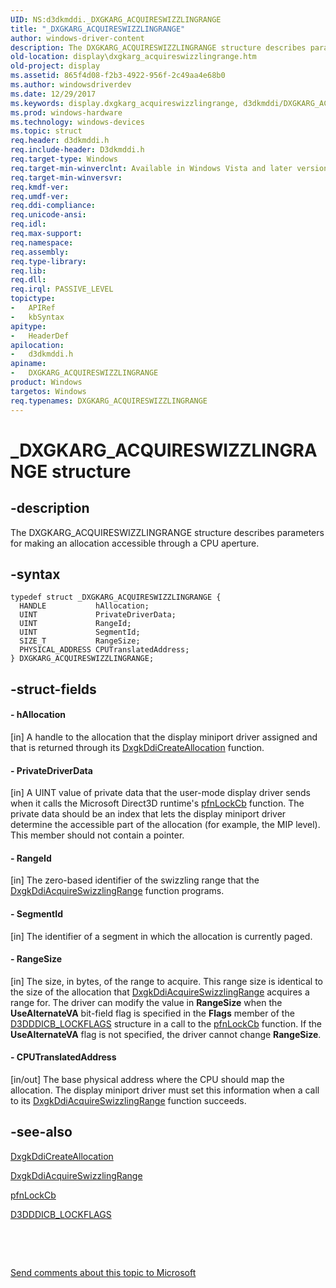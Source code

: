```yaml
---
UID: NS:d3dkmddi._DXGKARG_ACQUIRESWIZZLINGRANGE
title: "_DXGKARG_ACQUIRESWIZZLINGRANGE"
author: windows-driver-content
description: The DXGKARG_ACQUIRESWIZZLINGRANGE structure describes parameters for making an allocation accessible through a CPU aperture.
old-location: display\dxgkarg_acquireswizzlingrange.htm
old-project: display
ms.assetid: 865f4d08-f2b3-4922-956f-2c49aa4e68b0
ms.author: windowsdriverdev
ms.date: 12/29/2017
ms.keywords: display.dxgkarg_acquireswizzlingrange, d3dkmddi/DXGKARG_ACQUIRESWIZZLINGRANGE, *INOUT_PDXGKARG_ACQUIRESWIZZLINGRANGE, _DXGKARG_ACQUIRESWIZZLINGRANGE, DmStructs_761fb707-877a-455c-b5cd-0c2e2b050aea.xml, DXGKARG_ACQUIRESWIZZLINGRANGE structure [Display Devices], DXGKARG_ACQUIRESWIZZLINGRANGE
ms.prod: windows-hardware
ms.technology: windows-devices
ms.topic: struct
req.header: d3dkmddi.h
req.include-header: D3dkmddi.h
req.target-type: Windows
req.target-min-winverclnt: Available in Windows Vista and later versions of the Windows operating systems.
req.target-min-winversvr: 
req.kmdf-ver: 
req.umdf-ver: 
req.ddi-compliance: 
req.unicode-ansi: 
req.idl: 
req.max-support: 
req.namespace: 
req.assembly: 
req.type-library: 
req.lib: 
req.dll: 
req.irql: PASSIVE_LEVEL
topictype:
-	APIRef
-	kbSyntax
apitype:
-	HeaderDef
apilocation:
-	d3dkmddi.h
apiname:
-	DXGKARG_ACQUIRESWIZZLINGRANGE
product: Windows
targetos: Windows
req.typenames: DXGKARG_ACQUIRESWIZZLINGRANGE
---
```


# _DXGKARG_ACQUIRESWIZZLINGRANGE structure


## -description


The DXGKARG_ACQUIRESWIZZLINGRANGE structure describes parameters for making an allocation accessible through a CPU aperture.


## -syntax


````
typedef struct _DXGKARG_ACQUIRESWIZZLINGRANGE {
  HANDLE           hAllocation;
  UINT             PrivateDriverData;
  UINT             RangeId;
  UINT             SegmentId;
  SIZE_T           RangeSize;
  PHYSICAL_ADDRESS CPUTranslatedAddress;
} DXGKARG_ACQUIRESWIZZLINGRANGE;
````


## -struct-fields




#### - hAllocation

[in] A handle to the allocation that the display miniport driver assigned and that is returned through its <a href="..\d3dkmddi\nc-d3dkmddi-dxgkddi_createallocation.md">DxgkDdiCreateAllocation</a> function.


#### - PrivateDriverData

[in] A UINT value of private data that the user-mode display driver sends when it calls the Microsoft Direct3D runtime's <a href="..\d3dumddi\nc-d3dumddi-pfnd3dddi_lockcb.md">pfnLockCb</a> function. The private data should be an index that lets the display miniport driver determine the accessible part of the allocation (for example, the MIP level). This member should not contain a pointer.


#### - RangeId

[in] The zero-based identifier of the swizzling range that the <a href="..\d3dkmddi\nc-d3dkmddi-dxgkddi_acquireswizzlingrange.md">DxgkDdiAcquireSwizzlingRange</a> function programs.


#### - SegmentId

[in] The identifier of a segment in which the allocation is currently paged.


#### - RangeSize

[in] The size, in bytes, of the range to acquire. This range size is identical to the size of the allocation that <a href="..\d3dkmddi\nc-d3dkmddi-dxgkddi_acquireswizzlingrange.md">DxgkDdiAcquireSwizzlingRange</a> acquires a range for. The driver can modify the value in <b>RangeSize</b> when the <b>UseAlternateVA</b> bit-field flag is specified in the <b>Flags</b> member of the <a href="..\d3dukmdt\ns-d3dukmdt-_d3dddicb_lockflags.md">D3DDDICB_LOCKFLAGS</a> structure in a call to the <a href="..\d3dumddi\nc-d3dumddi-pfnd3dddi_lockcb.md">pfnLockCb</a> function. If the <b>UseAlternateVA</b> flag is not specified, the driver cannot change <b>RangeSize</b>.


#### - CPUTranslatedAddress

[in/out] The base physical address where the CPU should map the allocation. The display miniport driver must set this information when a call to its <a href="..\d3dkmddi\nc-d3dkmddi-dxgkddi_acquireswizzlingrange.md">DxgkDdiAcquireSwizzlingRange</a> function succeeds. 


## -see-also

<a href="..\d3dkmddi\nc-d3dkmddi-dxgkddi_createallocation.md">DxgkDdiCreateAllocation</a>

<a href="..\d3dkmddi\nc-d3dkmddi-dxgkddi_acquireswizzlingrange.md">DxgkDdiAcquireSwizzlingRange</a>

<a href="..\d3dumddi\nc-d3dumddi-pfnd3dddi_lockcb.md">pfnLockCb</a>

<a href="..\d3dukmdt\ns-d3dukmdt-_d3dddicb_lockflags.md">D3DDDICB_LOCKFLAGS</a>

 

 

<a href="mailto:wsddocfb@microsoft.com?subject=Documentation%20feedback [display\display]:%20DXGKARG_ACQUIRESWIZZLINGRANGE structure%20 RELEASE:%20(12/29/2017)&amp;body=%0A%0APRIVACY STATEMENT%0A%0AWe use your feedback to improve the documentation. We don't use your email address for any other purpose, and we'll remove your email address from our system after the issue that you're reporting is fixed. While we're working to fix this issue, we might send you an email message to ask for more info. Later, we might also send you an email message to let you know that we've addressed your feedback.%0A%0AFor more info about Microsoft's privacy policy, see http://privacy.microsoft.com/en-us/default.aspx." title="Send comments about this topic to Microsoft">Send comments about this topic to Microsoft</a>

